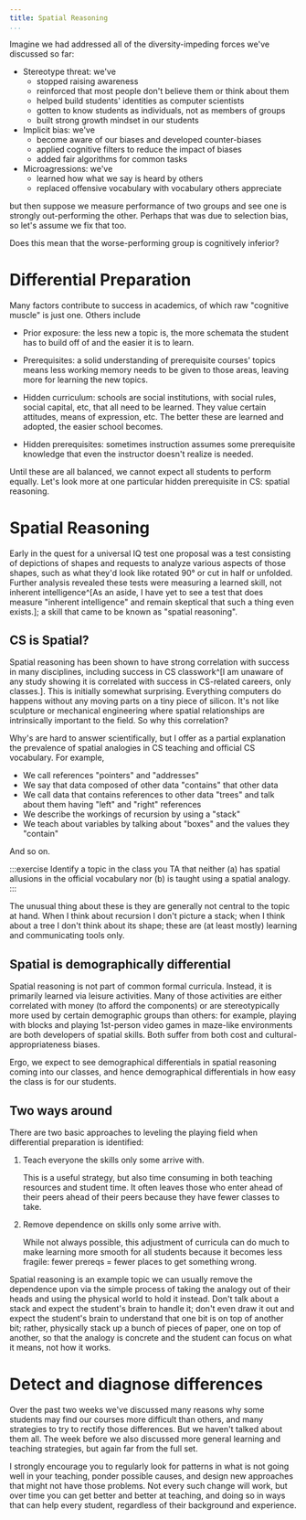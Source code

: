 ```yaml
---
title: Spatial Reasoning
...
```


Imagine we had addressed all of the diversity-impeding forces we've discussed so far:

- Stereotype threat: we've
    - stopped raising awareness
    - reinforced that most people don't believe them or think about them
    - helped build students' identities as computer scientists
    - gotten to know students as individuals, not as members of groups
    - built strong growth mindset in our students
- Implicit bias: we've
    - become aware of our biases and developed counter-biases
    - applied cognitive filters to reduce the impact of biases
    - added fair algorithms for common tasks
- Microagressions: we've
    - learned how what we say is heard by others
    - replaced offensive vocabulary with vocabulary others appreciate

but then suppose we measure performance of two groups and see one is strongly out-performing the other.
Perhaps that was due to selection bias, so let's assume we fix that too.

Does this mean that the worse-performing group is cognitively inferior?

# Differential Preparation

Many factors contribute to success in academics, of which raw "cognitive muscle" is just one.
Others include

- Prior exposure: the less new a topic is, the more schemata the student has to build off of and the easier it is to learn.

- Prerequisites: a solid understanding of prerequisite courses' topics means less working memory needs to be given to those areas, leaving more for learning the new topics.

- Hidden curriculum: schools are social institutions, with social rules, social capital, etc, that all need to be learned. They value certain attitudes, means of expression, etc. The better these are learned and adopted, the easier school becomes.

- Hidden prerequisites: sometimes instruction assumes some prerequisite knowledge that even the instructor doesn't realize is needed.

Until these are all balanced, we cannot expect all students to perform equally.
Let's look more at one particular hidden prerequisite in CS: spatial reasoning.

# Spatial Reasoning

Early in the quest for a universal IQ test
one proposal was a test consisting of depictions of shapes
and requests to analyze various aspects of those shapes,
such as what they'd look like rotated 90° or cut in half or unfolded.
Further analysis revealed these tests were measuring a learned skill, not inherent intelligence^[As an aside, I have yet to see a test that does measure "inherent intelligence" and remain skeptical that such a thing even exists.];
a skill that came to be known as "spatial reasoning".

## CS is Spatial?

Spatial reasoning has been shown to have strong correlation with success in many disciplines, including success in CS classwork^[I am unaware of any study showing it is correlated with success in CS-related careers, only classes.].
This is initially somewhat surprising.
Everything computers do happens without any moving parts on a tiny piece of silicon. It's not like sculpture or mechanical engineering where spatial relationships are intrinsically important to the field.
So why this correlation?

Why's are hard to answer scientifically, but I offer as a partial explanation
the prevalence of spatial analogies in CS teaching and official CS vocabulary.
For example,

- We call references "pointers" and "addresses"
- We say that data composed of other data "contains" that other data
- We call data that contains references to other data "trees" and talk about them having "left" and "right" references
- We describe the workings of recursion by using a "stack"
- We teach about variables by talking about "boxes" and the values they "contain"

And so on.

:::exercise
Identify a topic in the class you TA that neither (a) has spatial allusions in the official vocabulary nor (b) is taught using a spatial analogy.
:::

The unusual thing about these is they are generally not central to the topic at hand.
When I think about recursion I don't picture a stack; when I think about a tree I don't think about its shape; these are (at least mostly) learning and communicating tools only.

## Spatial is demographically differential

Spatial reasoning is not part of common formal curricula.
Instead, it is primarily learned via leisure activities.
Many of those activities are either correlated with money (to afford the components) or are stereotypically more used by certain demographic groups than others:
for example, playing with blocks and playing 1st-person video games in maze-like environments are both developers of spatial skills.
Both suffer from both cost and cultural-appropriateness biases.

Ergo, we expect to see demographical differentials in spatial reasoning coming into our classes,
and hence demographical differentials in how easy the class is for our students.

## Two ways around

There are two basic approaches to leveling the playing field when differential preparation is identified:

1. Teach everyone the skills only some arrive with.

    This is a useful strategy, but also time consuming in both teaching resources
    and student time. It often leaves those who enter ahead of their peers ahead of their peers because they have fewer classes to take.

2. Remove dependence on skills only some arrive with.
    
    While not always possible, this adjustment of curricula can do much to make learning more smooth for all students
    because it becomes less fragile: fewer prereqs = fewer places to get something wrong.

Spatial reasoning is an example topic we can usually remove the dependence upon
via the simple process of taking the analogy out of their heads and using the physical world to hold it instead.
Don't talk about a stack and expect the student's brain to handle it;
don't even draw it out and expect the student's brain to understand that one bit is on top of another bit; rather, physically stack up a bunch of pieces of paper, one on top of another, so that the analogy is concrete and the student can focus on what it means, not how it works.

# Detect and diagnose differences

Over the past two weeks we've discussed many reasons why some students may find our courses more difficult than others, and many strategies to try to rectify those differences.
But we haven't talked about them all.
The week before we also discussed more general learning and teaching strategies,
but again far from the full set.

I strongly encourage you to regularly look for patterns in what is not going well in your teaching,
ponder possible causes,
and design new approaches that might not have those problems.
Not every such change will work, but over time you can get better and better at teaching,
and doing so in ways that can help every student, regardless of their background and experience.
